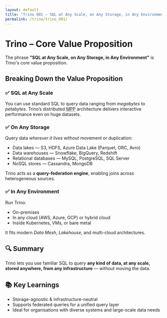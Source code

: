 ```yaml
---
layout: default
title: "Trino 001 – SQL at Any Scale, on Any Storage, in Any Environment"
permalink: /trino/trino_001/
---
```


<div class="container">
  <h1>Trino – Core Value Proposition</h1>

  <p>The phrase <strong>"SQL at Any Scale, on Any Storage, in Any Environment"</strong> is Trino's core value proposition.</p>

  <h2>Breaking Down the Value Proposition</h2>

  <h3>✅ SQL at Any Scale</h3>
  <p>You can use standard SQL to query data ranging from <em>megabytes</em> to <em>petabytes</em>. Trino’s distributed <abbr title="Massively Parallel Processing">MPP</abbr> architecture delivers interactive performance even on huge datasets.</p>

  <h3>✅ On Any Storage</h3>
  <p>Query data <em>wherever it lives</em> without movement or duplication:</p>
  <ul>
    <li>Data lakes — S3, HDFS, Azure Data Lake (Parquet, ORC, Avro)</li>
    <li>Data warehouses — Snowflake, BigQuery, Redshift</li>
    <li>Relational databases — MySQL, PostgreSQL, SQL Server</li>
    <li>NoSQL stores — Cassandra, MongoDB</li>
  </ul>
  <p>Trino acts as a <strong>query-federation engine</strong>, enabling joins across heterogeneous sources.</p>

  <h3>✅ In Any Environment</h3>
  <p>Run Trino:</p>
  <ul>
    <li>On-premises</li>
    <li>In any cloud (AWS, Azure, GCP) or hybrid cloud</li>
    <li>Inside Kubernetes, VMs, or bare metal</li>
  </ul>
  <p>It fits modern <em>Data Mesh</em>, <em>Lakehouse</em>, and multi-cloud architectures.</p>

  <h2>🔍 Summary</h2>
  <p>Trino lets you use familiar SQL to query <strong>any kind of data, at any scale, stored anywhere, from any infrastructure</strong> — without moving the data.</p>

  <h2>📚 Key Learnings</h2>
  <ul>
    <li>Storage-agnostic &amp; infrastructure-neutral</li>
    <li>Supports federated queries for a unified query layer</li>
    <li>Ideal for organisations with diverse systems and large-scale data needs</li>
  </ul>


</div>